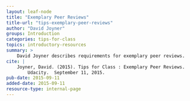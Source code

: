 ```yaml
---
layout: leaf-node
title: "Exemplary Peer Reviews"
title-url: "tips-exemplary-peer-reviews"
author: "David Joyner"
groups: Introduction
categories: tips-for-class
topics: introductory-resources
summary: >
    David Joyner describes requirements for exemplary peer reviews.
cite: |
    Joyner, David. (2015). Tips for Class : Exemplary Peer Reviews.
        Udacity.  September 11, 2015.
pub-date: 2015-09-11
added-date: 2015-09-11
resource-type: internal-page
---
```

